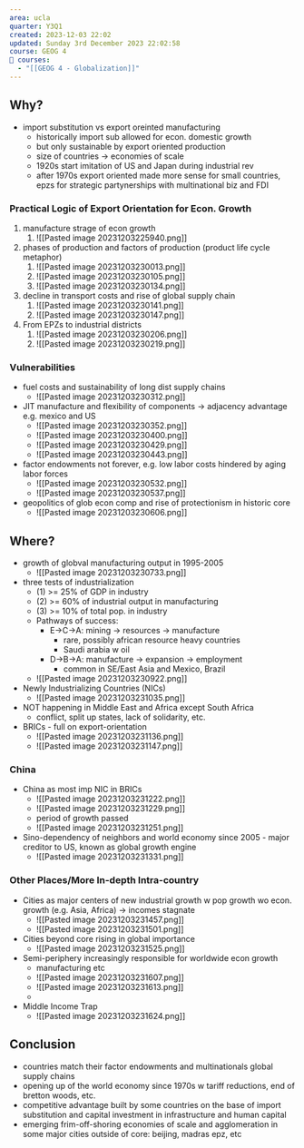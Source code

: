 ```yaml
---
area: ucla
quarter: Y3Q1
created: 2023-12-03 22:02
updated: Sunday 3rd December 2023 22:02:58
course: GEOG 4
📕 courses:
  - "[[GEOG 4 - Globalization]]"
---
```

## Why?
- import substitution vs export oreinted manufacturing
	- historically import sub allowed for econ. domestic growth
	- but only sustainable by export oriented production
	- size of countries -> economies of scale
	- 1920s start imitation of US and Japan during industrial rev
	- after 1970s export oriented made more sense for small countries, epzs for strategic partynerships with multinational biz and FDI
### Practical Logic of Export Orientation for Econ. Growth
1. manufacture strage of econ growth
	1. ![[Pasted image 20231203225940.png]]
2. phases of production and factors of production (product life cycle metaphor)
	1. ![[Pasted image 20231203230013.png]]
	2. ![[Pasted image 20231203230105.png]]
	3. ![[Pasted image 20231203230134.png]]
3. decline in transport costs and rise of global supply chain
	1. ![[Pasted image 20231203230141.png]]
	2. ![[Pasted image 20231203230147.png]]
4. From EPZs to industrial districts
	1. ![[Pasted image 20231203230206.png]]
	2. ![[Pasted image 20231203230219.png]]

### Vulnerabilities
- fuel costs and sustainability of long dist supply chains
	- ![[Pasted image 20231203230312.png]]
- JIT manufacture and flexibility of components -> adjacency advantage e.g. mexico and US
	- ![[Pasted image 20231203230352.png]]
	- ![[Pasted image 20231203230400.png]]
	- ![[Pasted image 20231203230429.png]]
	- ![[Pasted image 20231203230443.png]]
- factor endowments not forever, e.g. low labor costs hindered by aging labor forces
	- ![[Pasted image 20231203230532.png]]
	- ![[Pasted image 20231203230537.png]]
- geopolitics of glob econ comp and rise of protectionism in historic core
	- ![[Pasted image 20231203230606.png]]

## Where?
- growth of globval manufacturing output in 1995-2005
	- ![[Pasted image 20231203230733.png]]
- three tests of industrialization
	- (1) >= 25% of GDP in industry
	- (2) >= 60% of industrial output in manufacturing
	- (3) >= 10% of total pop. in industry
	- Pathways of success:
		- E->C->A: mining -> resources -> manufacture
			- rare, possibly african resource heavy countries
			- Saudi arabia w oil
		- D->B->A: manufacture -> expansion -> employment
			- common in SE/East Asia and Mexico, Brazil
	- ![[Pasted image 20231203230922.png]]
- Newly Industrializing Countries (NICs)
	- ![[Pasted image 20231203231035.png]]
- NOT happening in Middle East and Africa except South Africa
	- conflict, split up states, lack of solidarity, etc.
- BRICs - full on export-orientation
	- ![[Pasted image 20231203231136.png]]
	- ![[Pasted image 20231203231147.png]]
### China
- China as most imp NIC in BRICs
	- ![[Pasted image 20231203231222.png]]
	- ![[Pasted image 20231203231229.png]]
	- period of growth passed
	- ![[Pasted image 20231203231251.png]]
- Sino-dependency of neighbors and world economy since 2005 - major creditor to US, known as global growth engine
	- ![[Pasted image 20231203231331.png]]
### Other Places/More In-depth Intra-country
- Cities as major centers of new industrial growth w pop growth wo econ. growth (e.g. Asia, Africa) -> incomes stagnate
	- ![[Pasted image 20231203231457.png]]
	- ![[Pasted image 20231203231501.png]]
- Cities beyond core rising in global importance
	- ![[Pasted image 20231203231525.png]]
- Semi-periphery increasingly responsible for worldwide econ growth
	- manufacturing etc
	- ![[Pasted image 20231203231607.png]]
	- ![[Pasted image 20231203231613.png]]
	- 
- Middle Income Trap
	- ![[Pasted image 20231203231624.png]]
## Conclusion
- countries match their factor endowments and multinationals global supply chains
- opening up of the world economy since 1970s w tariff reductions, end of bretton woods, etc.
- competitive advantage built by some countries on the base of import substitution and capital investment in infrastructure and human capital
- emerging frim-off-shoring economies of scale and agglomeration in some major cities outside of core: beijing, madras epz, etc